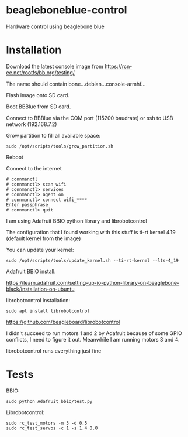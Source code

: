 # beagleboneblue-control
Hardware control using beaglebone blue

# Installation

Download the latest console image from https://rcn-ee.net/rootfs/bb.org/testing/

The name should contain bone...debian...console-armhf...

Flash image onto SD card.

Boot BBBlue from SD card.

Connect to BBBlue via the COM port (115200 baudrate) or ssh to USB network (192.168.7.2)

Grow partition to fill all available space:
```
sudo /opt/scripts/tools/grow_partition.sh
```

Reboot

Connect to the internet

```
# connmanctl
# connmanctl> scan wifi
# connmanctl> services
# connmanctl> agent on
# connmanctl> connect wifi_****
Enter passphrase
# connmanctl> quit
```

I am using Adafruit BBIO python library and librobotcontrol

The configuration that I found working with this stuff is ti-rt kernel 4.19 (default kernel from the image)

You can update your kernel:
```
sudo /opt/scripts/tools/update_kernel.sh --ti-rt-kernel --lts-4_19
```

Adafruit BBIO install:

https://learn.adafruit.com/setting-up-io-python-library-on-beaglebone-black/installation-on-ubuntu

librobotcontrol installation:
```
sudo apt install librobotcontrol
```
https://github.com/beagleboard/librobotcontrol

I didn't succeed to run motors 1 and 2 by Adafruit because of some GPIO conflicts, I need to figure it out. Meanwhile I am running motors 3 and 4.

librobotcontrol runs everything just fine

# Tests

BBIO:
```
sudo python Adafruit_bbio/test.py
```
Librobotcontrol:
```
sudo rc_test_motors -m 3 -d 0.5
sudo rc_test_servos -c 1 -s 1.4 0.0
```

